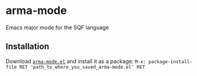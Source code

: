 # arma-mode
Emacs major mode for the SQF language


## Installation

Download [`arma-mode.el`](https://raw.githubusercontent.com/iamthesux/arma-mode/master/arma-mode.el) and install it as a package:
`M-x: package-install-file RET 'path_to_where_you_saved_arma-mode.el' RET`
